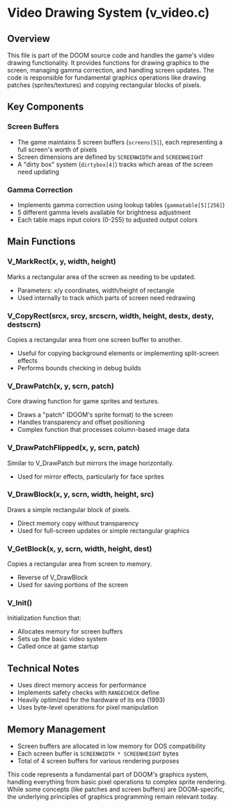 # Video Drawing System (v_video.c)

## Overview
This file is part of the DOOM source code and handles the game's video drawing functionality. It provides functions for drawing graphics to the screen, managing gamma correction, and handling screen updates. The code is responsible for fundamental graphics operations like drawing patches (sprites/textures) and copying rectangular blocks of pixels.

## Key Components

### Screen Buffers
- The game maintains 5 screen buffers (`screens[5]`), each representing a full screen's worth of pixels
- Screen dimensions are defined by `SCREENWIDTH` and `SCREENHEIGHT`
- A "dirty box" system (`dirtybox[4]`) tracks which areas of the screen need updating

### Gamma Correction
- Implements gamma correction using lookup tables (`gammatable[5][256]`)
- 5 different gamma levels available for brightness adjustment
- Each table maps input colors (0-255) to adjusted output colors

## Main Functions

### V_MarkRect(x, y, width, height)
Marks a rectangular area of the screen as needing to be updated.
- Parameters: x/y coordinates, width/height of rectangle
- Used internally to track which parts of screen need redrawing

### V_CopyRect(srcx, srcy, srcscrn, width, height, destx, desty, destscrn)
Copies a rectangular area from one screen buffer to another.
- Useful for copying background elements or implementing split-screen effects
- Performs bounds checking in debug builds

### V_DrawPatch(x, y, scrn, patch)
Core drawing function for game sprites and textures.
- Draws a "patch" (DOOM's sprite format) to the screen
- Handles transparency and offset positioning
- Complex function that processes column-based image data

### V_DrawPatchFlipped(x, y, scrn, patch)
Similar to V_DrawPatch but mirrors the image horizontally.
- Used for mirror effects, particularly for face sprites

### V_DrawBlock(x, y, scrn, width, height, src)
Draws a simple rectangular block of pixels.
- Direct memory copy without transparency
- Used for full-screen updates or simple rectangular graphics

### V_GetBlock(x, y, scrn, width, height, dest)
Copies a rectangular area from screen to memory.
- Reverse of V_DrawBlock
- Used for saving portions of the screen

### V_Init()
Initialization function that:
- Allocates memory for screen buffers
- Sets up the basic video system
- Called once at game startup

## Technical Notes
- Uses direct memory access for performance
- Implements safety checks with `RANGECHECK` define
- Heavily optimized for the hardware of its era (1993)
- Uses byte-level operations for pixel manipulation

## Memory Management
- Screen buffers are allocated in low memory for DOS compatibility
- Each screen buffer is `SCREENWIDTH * SCREENHEIGHT` bytes
- Total of 4 screen buffers for various rendering purposes

This code represents a fundamental part of DOOM's graphics system, handling everything from basic pixel operations to complex sprite rendering. While some concepts (like patches and screen buffers) are DOOM-specific, the underlying principles of graphics programming remain relevant today.

